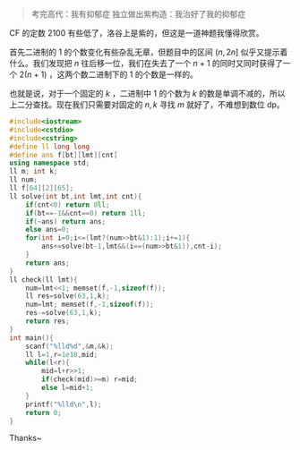 > 考完高代：我有抑郁症
> 独立做出紫构造：我治好了我的抑郁症

CF 的定数 $2100$ 有些低了，洛谷上是紫的，但这是一道神题我懂得欣赏。

首先二进制的 $1$ 的个数变化有些杂乱无章，但题目中的区间 $(n,2n]$ 似乎又提示着什么。我们发现把 $n$ 往后移一位，我们在失去了一个 $n+1$ 的同时又同时获得了一个 $2(n+1)$ ，这两个数二进制下的 $1$ 的个数是一样的。

也就是说，对于一个固定的 $k$ ，二进制中 $1$ 的个数为 $k$ 的数是单调不减的，所以上二分查找。现在我们只需要对固定的 $n,k$ 寻找 $m$ 就好了，不难想到数位 dp。

```cpp
#include<iostream>
#include<cstdio>
#include<cstring>
#define ll long long
#define ans f[bt][lmt][cnt]
using namespace std;
ll m; int k;
ll num;
ll f[64][2][65];
ll solve(int bt,int lmt,int cnt){
	if(cnt<0) return 0ll;
	if(bt==-1&&cnt==0) return 1ll;
	if(~ans) return ans;
	else ans=0;
	for(int i=0;i<=(lmt?(num>>bt&1):1);i+=1){
		ans+=solve(bt-1,lmt&&(i==(num>>bt&1)),cnt-i);
	}
	return ans;
}
ll check(ll lmt){
	num=lmt<<1; memset(f,-1,sizeof(f));
	ll res=solve(63,1,k);
	num=lmt; memset(f,-1,sizeof(f));
	res-=solve(63,1,k);
	return res;
}
int main(){
	scanf("%lld%d",&m,&k);
	ll l=1,r=1e18,mid;
	while(l<r){
		mid=l+r>>1;
		if(check(mid)>=m) r=mid;
		else l=mid+1;
	}
	printf("%lld\n",l);
	return 0;
}
```

Thanks~